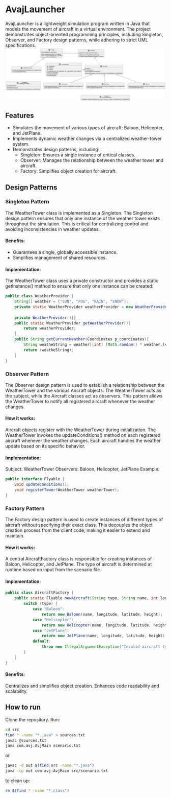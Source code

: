 # AvajLauncher
AvajLauncher is a lightweight simulation program written in Java that models the movement of aircraft in a virtual environment. The project demonstrates object-oriented programming principles, including Singleton, Observer, and Factory design patterns, while adhering to strict UML specifications.
![classes](https://github.com/arash039/AvajLauncher/blob/main/avaj_uml.png)

## Features
- Simulates the movement of various types of aircraft: Baloon, Helicopter, and JetPlane.
- Implements dynamic weather changes via a centralized weather-tower system.
- Demonstrates design patterns, including:
  - Singleton: Ensures a single instance of critical classes.
  - Observer: Manages the relationship between the weather tower and aircraft.
  - Factory: Simplifies object creation for aircraft.
## Design Patterns
### Singleton Pattern
The WeatherTower class is implemented as a Singleton. The Singleton design pattern ensures that only one instance of the weather tower exists throughout the simulation. This is critical for centralizing control and avoiding inconsistencies in weather updates.

#### Benefits:

- Guarantees a single, globally accessible instance.
- Simplifies management of shared resources.
#### Implementation:
The WeatherTower class uses a private constructor and provides a static getInstance() method to ensure that only one instance can be created:
```java
public class WeatherProvider {
	String[] weather = {"SUN", "FOG", "RAIN", "SNOW"};
	private static WeatherProvider weatherProvider = new WeatherProvider();

	private WeatherProvider(){}
	public static WeatherProvider getWeatherProvider(){
		return weatherProvider;
	}
	public String getCurrentWeather(Coordinates p_coordinates){
		String weatheString = weather[(int) (Math.random() * weather.length)];
		return (weatheString);
	}
}
```
### Observer Pattern
The Observer design pattern is used to establish a relationship between the WeatherTower and the various Aircraft objects. The WeatherTower acts as the subject, while the Aircraft classes act as observers. This pattern allows the WeatherTower to notify all registered aircraft whenever the weather changes.

#### How it works:

Aircraft objects register with the WeatherTower during initialization.
The WeatherTower invokes the updateConditions() method on each registered aircraft whenever the weather changes.
Each aircraft handles the weather update based on its specific behavior.
#### Implementation:

Subject: WeatherTower
Observers: Baloon, Helicopter, JetPlane
Example:
```java
public interface Flyable {
    void updateConditions();
    void registerTower(WeatherTower weatherTower);
}
```
### Factory Pattern
The Factory design pattern is used to create instances of different types of aircraft without specifying their exact class. This decouples the object creation process from the client code, making it easier to extend and maintain.

#### How it works:

A central AircraftFactory class is responsible for creating instances of Baloon, Helicopter, and JetPlane.
The type of aircraft is determined at runtime based on input from the scenario file.
#### Implementation:
```java
public class AircraftFactory {
    public static Flyable newAircraft(String type, String name, int longitude, int latitude, int height) {
        switch (type) {
            case "Baloon":
                return new Baloon(name, longitude, latitude, height);
            case "Helicopter":
                return new Helicopter(name, longitude, latitude, height);
            case "JetPlane":
                return new JetPlane(name, longitude, latitude, height);
            default:
                throw new IllegalArgumentException("Invalid aircraft type");
        }
    }
}
```
#### Benefits:

Centralizes and simplifies object creation.
Enhances code readability and scalability.

## How to run
Clone the repository. Run:
```bash
cd src
find * -name "*.java" > sources.txt
javac @sources.txt 
java com.avj.AvjMain scenario.txt
```
or
```bash
javac -d out $(find src -name "*.java")
java -cp out com.avj.AvjMain src/scenario.txt
```
to clean up:
```bash
rm $(find * -name "*.class")
```
